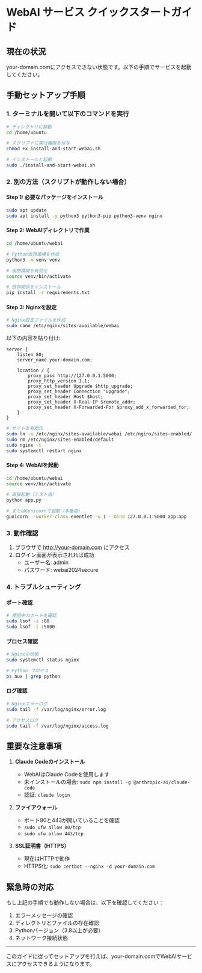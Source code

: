 # WebAI サービス クイックスタートガイド

## 現在の状況
your-domain.comにアクセスできない状態です。以下の手順でサービスを起動してください。

## 手動セットアップ手順

### 1. ターミナルを開いて以下のコマンドを実行

```bash
# ディレクトリに移動
cd /home/ubuntu

# スクリプトに実行権限を付与
chmod +x install-and-start-webai.sh

# インストールと起動
sudo ./install-and-start-webai.sh
```

### 2. 別の方法（スクリプトが動作しない場合）

#### Step 1: 必要なパッケージをインストール
```bash
sudo apt update
sudo apt install -y python3 python3-pip python3-venv nginx
```

#### Step 2: WebAIディレクトリで作業
```bash
cd /home/ubuntu/webai

# Python仮想環境を作成
python3 -m venv venv

# 仮想環境を有効化
source venv/bin/activate

# 依存関係をインストール
pip install -r requirements.txt
```

#### Step 3: Nginxを設定
```bash
# Nginx設定ファイルを作成
sudo nano /etc/nginx/sites-available/webai
```

以下の内容を貼り付け:
```nginx
server {
    listen 80;
    server_name your-domain.com;

    location / {
        proxy_pass http://127.0.0.1:5000;
        proxy_http_version 1.1;
        proxy_set_header Upgrade $http_upgrade;
        proxy_set_header Connection "upgrade";
        proxy_set_header Host $host;
        proxy_set_header X-Real-IP $remote_addr;
        proxy_set_header X-Forwarded-For $proxy_add_x_forwarded_for;
    }
}
```

```bash
# サイトを有効化
sudo ln -s /etc/nginx/sites-available/webai /etc/nginx/sites-enabled/
sudo rm /etc/nginx/sites-enabled/default
sudo nginx -t
sudo systemctl restart nginx
```

#### Step 4: WebAIを起動
```bash
cd /home/ubuntu/webai
source venv/bin/activate

# 直接起動（テスト用）
python app.py

# またはGunicornで起動（本番用）
gunicorn --worker-class eventlet -w 1 --bind 127.0.0.1:5000 app:app
```

### 3. 動作確認

1. ブラウザで http://your-domain.com にアクセス
2. ログイン画面が表示されれば成功
   - ユーザー名: admin
   - パスワード: webai2024secure

### 4. トラブルシューティング

#### ポート確認
```bash
# 使用中のポートを確認
sudo lsof -i :80
sudo lsof -i :5000
```

#### プロセス確認
```bash
# Nginxの状態
sudo systemctl status nginx

# Python プロセス
ps aux | grep python
```

#### ログ確認
```bash
# Nginxエラーログ
sudo tail -f /var/log/nginx/error.log

# アクセスログ
sudo tail -f /var/log/nginx/access.log
```

## 重要な注意事項

1. **Claude Codeのインストール**
   - WebAIはClaude Codeを使用します
   - 未インストールの場合: `sudo npm install -g @anthropic-ai/claude-code`
   - 認証: `claude login`

2. **ファイアウォール**
   - ポート80と443が開いていることを確認
   - `sudo ufw allow 80/tcp`
   - `sudo ufw allow 443/tcp`

3. **SSL証明書（HTTPS）**
   - 現在はHTTPで動作
   - HTTPS化: `sudo certbot --nginx -d your-domain.com`

## 緊急時の対応

もし上記の手順でも動作しない場合は、以下を確認してください：

1. エラーメッセージの確認
2. ディレクトリとファイルの存在確認
3. Pythonバージョン（3.8以上が必要）
4. ネットワーク接続状態

---

このガイドに従ってセットアップを行えば、your-domain.comでWebAIサービスにアクセスできるようになります。